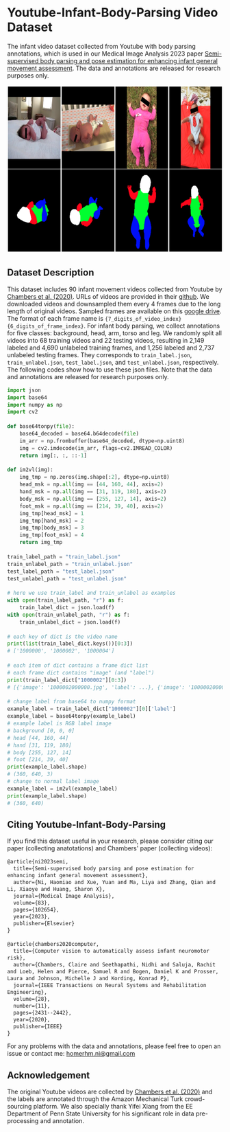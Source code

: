 # Youtube-Infant-Body-Parsing Video Dataset
The infant video dataset collected from Youtube with body parsing annotations, which is used in our Medical Image Analysis 2023 paper [Semi-supervised body parsing and pose estimation for enhancing infant general movement assessment](https://arxiv.org/abs/2210.08054). The data and annotations are released for research purposes only.

<div align=center><img src="example.png" width="787px" height="392px"/></div>

Dataset Description
-----
This dataset includes 90 infant movement videos collected from Youtube by [Chambers et al. (2020)](https://www.ncbi.nlm.nih.gov/pmc/articles/PMC8011647/). URLs of videos are provided in their [github](https://github.com/cchamber/Infant_movement_assessment). We downloaded videos and downsampled them every 4 frames due to the long length of original videos. Sampled frames are available on this [google drive](https://drive.google.com/file/d/1sm5Ril_2YT3cidSkCpL6EcXZPFf2eNSW/view?usp=sharing). The format of each frame name is `{7_digits_of_video_index}{6_digits_of_frame_index}`. For infant body parsing, we collect annotations for five classes: background, head, arm, torso and leg. We randomly split all videos into 68 training videos and 22 testing videos, resulting in 2,149 labeled and 4,690 unlabeled training frames, and 1,256 labeled and 2,737 unlabeled testing frames. They corresponds to `train_label.json`, `train_unlabel.json`, `test_label.json`, and `test_unlabel.json`, respectively. The following codes show how to use these json files. Note that the data and annotations are released for research purposes only.

```python
import json
import base64
import numpy as np
import cv2

def base64tonpy(file):
    base64_decoded = base64.b64decode(file)
    im_arr = np.frombuffer(base64_decoded, dtype=np.uint8)
    img = cv2.imdecode(im_arr, flags=cv2.IMREAD_COLOR)
    return img[:, :, ::-1]
    
def im2vl(img):
    img_tmp = np.zeros(img.shape[:2], dtype=np.uint8)
    head_msk = np.all(img == [44, 160, 44], axis=2)
    hand_msk = np.all(img == [31, 119, 180], axis=2)
    body_msk = np.all(img == [255, 127, 14], axis=2)
    foot_msk = np.all(img == [214, 39, 40], axis=2)
    img_tmp[head_msk] = 1
    img_tmp[hand_msk] = 2
    img_tmp[body_msk] = 3
    img_tmp[foot_msk] = 4
    return img_tmp

train_label_path = "train_label.json"
train_unlabel_path = "train_unlabel.json"
test_label_path = "test_label.json"
test_unlabel_path = "test_unlabel.json"

# here we use train_label and train_unlabel as examples
with open(train_label_path, "r") as f:
    train_label_dict = json.load(f)
with open(train_unlabel_path, "r") as f:
    train_unlabel_dict = json.load(f)

# each key of dict is the video name
print(list(train_label_dict.keys())[0:3])
# ['1000000', '1000002', '1000004']

# each item of dict contains a frame dict list
# each frame dict contains "image" (and "label")
print(train_label_dict["1000002"][0:3])
# [{'image': '1000002000000.jpg', 'label': ...}, {'image': '1000002000012.jpg', 'label': ...}]

# change label from base64 to numpy format
example_label = train_label_dict["1000002"][0]['label']
example_label = base64tonpy(example_label)
# example label is RGB label image
# background [0, 0, 0]
# head [44, 160, 44]
# hand [31, 119, 180]
# body [255, 127, 14]
# foot [214, 39, 40]
print(example_label.shape)
# (360, 640, 3)
# change to normal label image
example_label = im2vl(example_label)
print(example_label.shape)
# (360, 640)
```

Citing Youtube-Infant-Body-Parsing
----
If you find this dataset useful in your research, please consider citing our paper (collecting anatotations) and Chambers' paper (collecting videos):
```
@article{ni2023semi,
  title={Semi-supervised body parsing and pose estimation for enhancing infant general movement assessment},
  author={Ni, Haomiao and Xue, Yuan and Ma, Liya and Zhang, Qian and Li, Xiaoye and Huang, Sharon X},
  journal={Medical Image Analysis},
  volume={83},
  pages={102654},
  year={2023},
  publisher={Elsevier}
}

@article{chambers2020computer,
  title={Computer vision to automatically assess infant neuromotor risk},
  author={Chambers, Claire and Seethapathi, Nidhi and Saluja, Rachit and Loeb, Helen and Pierce, Samuel R and Bogen, Daniel K and Prosser, Laura and Johnson, Michelle J and Kording, Konrad P},
  journal={IEEE Transactions on Neural Systems and Rehabilitation Engineering},
  volume={28},
  number={11},
  pages={2431--2442},
  year={2020},
  publisher={IEEE}
}
```
For any problems with the data and annotations, please feel free to open an issue or contact me: homerhm.ni@gmail.com

Acknowledgement
-----
The original Youtube videos are collected by [Chambers et al. (2020)](https://www.ncbi.nlm.nih.gov/pmc/articles/PMC8011647/) and the labels are annotated  through the Amazon Mechanical Turk crowd-sourcing platform. We also specially thank Yifei Xiang from the EE Department of Penn State University for his significant role in data pre-processing and annotation.

